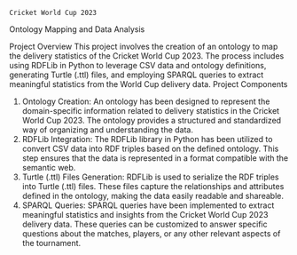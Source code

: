 `Cricket World Cup 2023 `

Ontology Mapping and Data Analysis

Project Overview
This project involves the creation of an ontology to map the delivery statistics of the Cricket World Cup 2023. The process includes using RDFLib in Python to leverage CSV data and ontology definitions, generating Turtle (.ttl) files, and employing SPARQL queries to extract meaningful statistics from the World Cup delivery data.
Project Components
1.	Ontology Creation: An ontology has been designed to represent the domain-specific information related to delivery statistics in the Cricket World Cup 2023. The ontology provides a structured and standardized way of organizing and understanding the data.
2.	RDFLib Integration: The RDFLib library in Python has been utilized to convert CSV data into RDF triples based on the defined ontology. This step ensures that the data is represented in a format compatible with the semantic web.
3.	Turtle (.ttl) Files Generation: RDFLib is used to serialize the RDF triples into Turtle (.ttl) files. These files capture the relationships and attributes defined in the ontology, making the data easily readable and shareable.
4.	SPARQL Queries: SPARQL queries have been implemented to extract meaningful statistics and insights from the Cricket World Cup 2023 delivery data. These queries can be customized to answer specific questions about the matches, players, or any other relevant aspects of the tournament.

